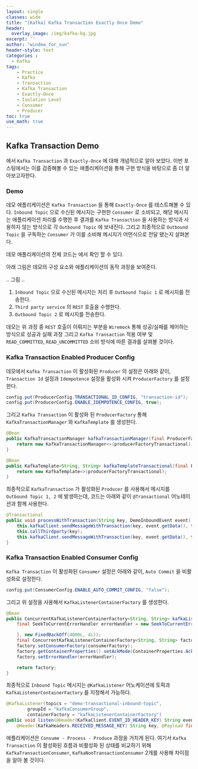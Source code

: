 ```yaml
--- 
layout: single
classes: wide
title: "[Kafka] Kafka Transaction Exactly Once Demo"
header:
  overlay_image: /img/kafka-bg.jpg
excerpt: ''
author: "window_for_sun"
header-style: text
categories :
  - Kafka
tags:
    - Practice
    - Kafka
    - Transaction
    - Kafka Transaction
    - Exactly-Once
    - Isolation Level
    - Consumer
    - Producer
toc: true
use_math: true
---
```


## Kafka Transaction Demo
[]()
에서 `Kafka Transaction` 과 `Exactly-Once` 에 대해 개념적으로 알아 보았다.
이번 포스팅에서는 이를 검증해볼 수 있는 애플리케이션을 통해 구현 방식을 바탕으로 좀 더 알아보고자한다. 

### Demo
데모 애플리케이션은 `Kafka Transaction` 을 통해 `Exactly-Once` 를 테스트해볼 수 있다. 
`Inbound Topic` 으로 수신된 메시지는 구현한 `Consumer` 로 소비되고, 
해당 메시지는 애플리케이션 처리를 수행한 후 결과를 `Kafka Transaction` 을 사용하는 방식과 사용하지 않는 방식으로 각 `Outbound Topic` 에 보내진다. 
그리고 최종적으로 `Outbound Topic` 을 구독하는 `Consumer` 가 이를 소비해 메시지가 어떤식으로 전달 됐는지 살펴본다.  

데모 애플리케이션의 전체 코드는 []()
에서 확인 할 수 있다.  

아래 그림은 데모의 구성 요소와 애플리케이션의 동작 과정을 보여준다.  

.. 그림 ..

1. `Inbound Topic` 으로 수신된 메시지는 처리 후 `Outbound Topic 1` 로 메시지를 전송한다. 
2. `Third party service` 의 `REST` 호출을 수행한다. 
3. `Outbound Topic 2` 로 메시지를 전송한다. 

데모는 위 과정 중 `REST` 호출이 이뤄지는 부분을 `Wiremock` 통해 성공/실패를 제어하는 방식으로 
성공과 실패 과정 그리고 `Kafka Transaction` 적용 여부 및 `READ_COMMITTED`, `READ_UNCOMMITTED` 소비 방식에 따른 결과를 살펴볼 것이다.  


### Kafka Transaction Enabled Producer Config
데모에서 `Kafka Transaction` 이 활성화된 `Producer` 의 설정은 아래와 같이, 
`Transaction Id` 설정과 `Idempotence` 설정을 활성화 시켜 `ProducerFactory` 를 설정한다. 

```java
config.put(ProducerConfig.TRANSACTIONAL_ID_CONFIG, "transaction-id");
config.put(ProducerConfig.ENABLE_IDEMPOTENCE_CONFIG, true);
```  

그리고 `Kafka Transaction` 이 활성화 된 `ProducerFactory` 통해 `KafkaTransactionManager` 와 `KafkaTemplate` 를 생성한다. 

```java
@Bean
public KafkaTransactionManager kafkaTransactionManager(final ProducerFactory<String, String> producerFactoryTransactional) {
    return new KafkaTransactionManager<>(producerFactoryTransactional);
}

@Bean
public KafkaTemplate<String, String> kafkaTemplateTransactional(final ProducerFactory<String, String> producerFactoryTransactional) {
    return new KafkaTemplate<>(producerFactoryTransactional);
}
```  

최종적으로 `KafkaTransaction` 가 활성화된 `Producer` 를 사용해서 메시지를 `Outbound Topic 1, 2` 에 발생하는데, 
코드는 아래와 같이 `@Transactional` 어노테이션과 함께 사용한다.  

```java
@Transactional
public void processWithTransaction(String key, DemoInboundEvent event) {
    this.kafkaClient.sendMessageWithTransaction(key, event.getData(), this.properties.getOutboundTopic1());
    this.callThirdparty(key);
    this.kafkaClient.sendMessageWithTransaction(key, event.getData(), this.properties.getOutboundTopic2());
}
```  

### Kafka Transaction Enabled Consumer Config
`Kafka Transaction` 이 활성화된 `Consumer` 설정은 아래와 같이, 
`Auto Commit` 을 비활성화로 설정한다.  

```java
config.put(ConsumerConfig.ENABLE_AUTO_COMMIT_CONFIG, "false");
```  

그리고 위 설정을 사용해서 `KafkaListenerContainerFactory` 를 생성한다. 

```java
@Bean
public ConcurrentKafkaListenerContainerFactory<String, String> kafkaListenerContainerFactory(final ConsumerFactory<String, String> consumerFactory) {
    final SeekToCurrentErrorHandler errorHandler = new SeekToCurrentErrorHandler((record, e) -> {

    }, new FixedBackOff(4000L, 4L));
    final ConcurrentKafkaListenerContainerFactory<String, String> factory = new ConcurrentKafkaListenerContainerFactory<>();
    factory.setConsumerFactory(consumerFactory);
    factory.getContainerProperties().setAckMode(ContainerProperties.AckMode.RECORD);
    factory.setErrorHandler(errorHandler);

    return factory;
}
```  

최종적으로 `Inbound Topic` 메시지는 `@KafkaListener` 어노케이션에 토픽과 `KafkaListenerContainerFactory` 를 지정해서 가능하다.  

```java
@KafkaListener(topics = "demo-transactional-inbound-topic", 
        groupId = "kafkaConsumerGroup", 
        containerFactory = "kafkaListenerContainerFactory")
public void listen(@Header(KafkaClient.EVENT_ID_HEADER_KEY) String eventId, 
    @Header(KafkaHeaders.RECEIVED_MESSAGE_KEY) String key, @Payload final String payload)
```  

애플리케이션은 `Consume - Process - Produce` 과정을 거치게 된다. 
여기서 `Kafka Transaction` 이 활성화된 흐름과 비활성화 된 상태를 비교하기 위해 
`KafkaTransactionConsumer`, `KafkaNonTransactionConsumer` 2개를 사용해 차이점을 알아 볼 것이다.  


